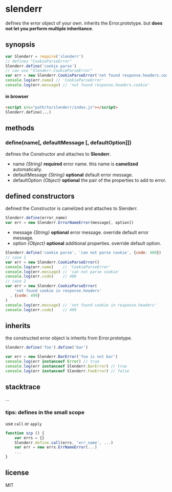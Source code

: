 # slenderr

defines the error object of your own.
inherits the Error.prototype. but __does not let you perform multiple inheritance__.

## synopsis

```js
var Slenderr = require('slenderr')
// defines "CookieParseError"
Slenderr.define('cookie parse')
// can use "Slenderr.CookieParseError"
var err = new Slenderr.CookieParseError('not found response.headers.cookie')
console.log(err.name) // 'CookieParseError'
console.log(err.message) // 'not found response.headers.cookie'
```

#### in browser

```html
<script src="path/to/slenderr/index.js"></script>
Slenderr.define(...)
```

## methods

### define(name[, defaultMessage [, defaultOption]])

defines the Constructor and attaches to __Slenderr__.

* name           *{String}* __required__ error name. this name is __camelized__ automatically.
* defaultMessage *{String}* __optional__ default error message.
* defaultOption  *{Object}* __optional__ the pair of the properties to add to error.


## defined constructors

defined the Constructor is camelized and attaches to Slenderr.

```js
Slenderr.define(error_name)
var err = new Slenderr.ErrorNameError(message[, option])
```

* message *{String}* __optional__ error message. override default error message.
* option  *{Object}* __optional__ additional properties. override default option.

```js
Slenderr.define('cookie parse', 'can not parse cookie', {code: 400})
// case 1
var err = new Slenderr.CookieParseError()
console.log(err.name)    // 'CookieParseError'
console.log(err.message) // 'can not parse cookie'
console.log(err.code)    // 400
// case 2
var err = new Slenderr.CookieParseError(
    'not found cookie in response.headers'
  , {code: 499}
)
console.log(err.message) // 'not found cookie in response.headers'
console.log(err.code)    // 499
```


## inherits

the constructed error object is inherits from Error.prototype.

```js
Slenderr.define('foo').define('bar')

var err = new Slenderr.BarError('foo is not bar')
console.log(err instanceof Error) // true
console.log(err instanceof Slenderr.BarError) // true
console.log(err instanceof Slenderr.FooError) // false
```


## stacktrace

...


### tips: defines in the small scope

use `call` or `apply`

```js
function scp () {
    var errs = {}
    Slenderr.define.call(errs, 'err_name', ...)
    var err = new errs.ErrNameError(...)
    ...
}
```

## license

MIT
